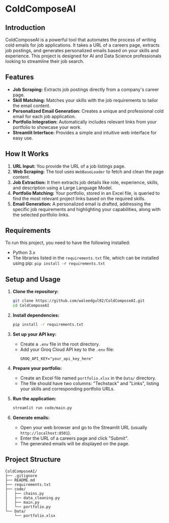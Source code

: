 # ColdComposeAI

## Introduction

ColdComposeAI is a powerful tool that automates the process of writing cold emails for job applications. It takes a URL of a careers page, extracts job postings, and generates personalized emails based on your skills and experience. This project is designed for AI and Data Science professionals looking to streamline their job search.

## Features

  * **Job Scraping:** Extracts job postings directly from a company's career page.
  * **Skill Matching:** Matches your skills with the job requirements to tailor the email content.
  * **Personalized Email Generation:** Creates a unique and professional cold email for each job application.
  * **Portfolio Integration:** Automatically includes relevant links from your portfolio to showcase your work.
  * **Streamlit Interface:** Provides a simple and intuitive web interface for easy use.

## How It Works

1.  **URL Input:** You provide the URL of a job listings page.
2.  **Web Scraping:** The tool uses `WebBaseLoader` to fetch and clean the page content.
3.  **Job Extraction:** It then extracts job details like role, experience, skills, and description using a Large Language Model.
4.  **Portfolio Matching:** Your portfolio, stored in an Excel file, is queried to find the most relevant project links based on the required skills.
5.  **Email Generation:** A personalized email is drafted, addressing the specific job requirements and highlighting your capabilities, along with the selected portfolio links.

## Requirements

To run this project, you need to have the following installed:

  * Python 3.x
  * The libraries listed in the `requirements.txt` file, which can be installed using pip: `pip install -r requirements.txt`

## Setup and Usage

1.  **Clone the repository:**

    ```bash
    git clone https://github.com/waleedgul92/ColdComposeAI.git
    cd ColdComposeAI
    ```

2.  **Install dependencies:**

    ```bash
    pip install -r requirements.txt
    ```

3.  **Set up your API key:**

      * Create a `.env` file in the root directory.
      * Add your Groq Cloud API key to the `.env` file:
        ```
        GROQ_API_KEY="your_api_key_here"
        ```

4.  **Prepare your portfolio:**

      * Create an Excel file named `portfolio.xlsx` in the `Data/` directory.
      * The file should have two columns: "Techstack" and "Links", listing your skills and corresponding portfolio URLs.

5.  **Run the application:**

    ```bash
    streamlit run code/main.py
    ```

6.  **Generate emails:**

      * Open your web browser and go to the Streamlit URL (usually `http://localhost:8501`).
      * Enter the URL of a careers page and click "Submit".
      * The generated emails will be displayed on the page.

## Project Structure

```
ColdComposeAI/
├── .gitignore
├── README.md
├── requirements.txt
├── code/
│   ├── chains.py
│   ├── data_cleaning.py
│   ├── main.py
│   └── portfolio.py
└── Data/
    └── portfolio.xlsx
```

